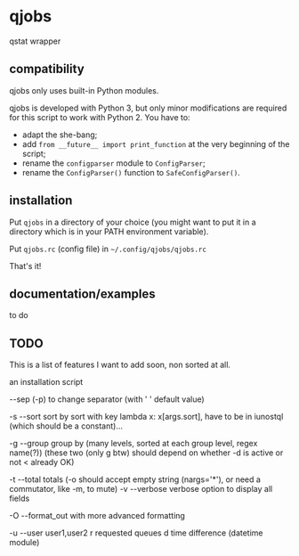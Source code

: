 # qjobs

qstat wrapper

## compatibility

qjobs only uses built-in Python modules.

qjobs is developed with Python 3, but only minor
modifications are required for this script to work with
Python 2.
You have to:
- adapt the she-bang;
- add `from __future__ import print_function` at the very beginning
of the script;
- rename the `configparser` module to `ConfigParser`;
- rename the `ConfigParser()` function to `SafeConfigParser()`.

## installation

Put `qjobs` in a directory of your choice (you might want to put it in
a directory which is in your PATH environment variable).

Put `qjobs.rc` (config file) in `~/.config/qjobs/qjobs.rc`

That's it!

## documentation/examples

to do

## TODO

This is a list of features I want to add soon, non sorted at all.

an installation script

--sep (-p) to change separator (with '   ' default value)

-s --sort sort by sort with key lambda x: x[args.sort], have to be in iunostql (which should be a constant)...

-g --group group by (many levels, sorted at each group level, regex name(?))
(these two (only g btw) should depend on whether -d is active or not < already OK)

-t --total totals (-o should accept empty string (nargs='\*'), or need a commutator, like -m, to mute)
-v --verbose verbose option to display all fields

-O --format\_out with more advanced formatting

-u --user user1,user2
r requested queues
d time difference (datetime module)
